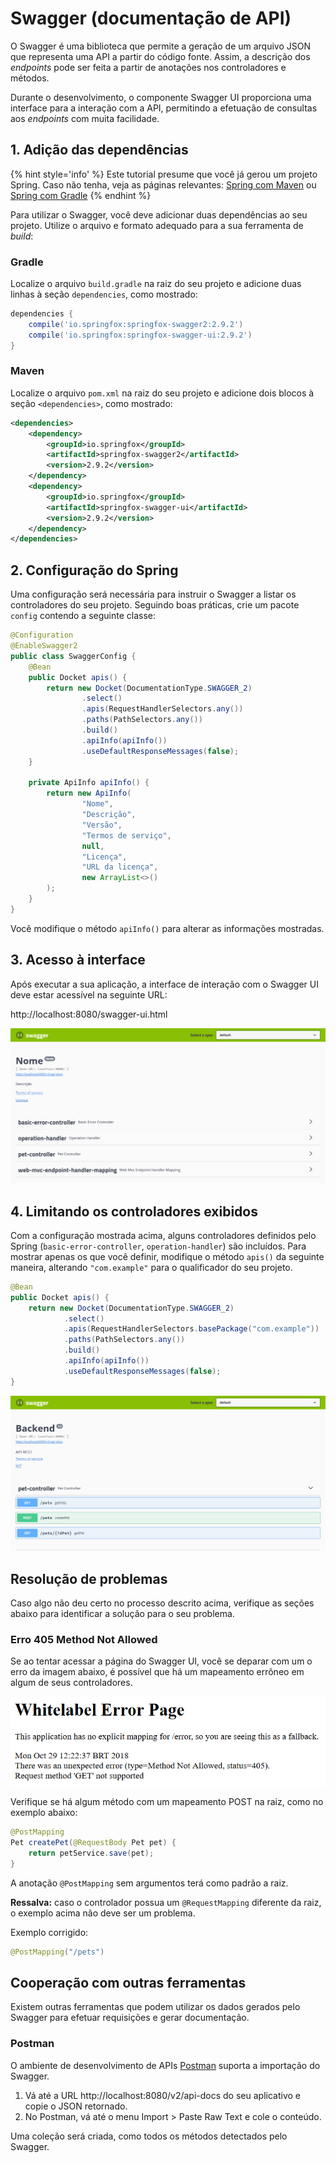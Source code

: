 # Swagger (documentação de API)

O Swagger é uma biblioteca que permite a geração de um arquivo JSON que
representa uma API a partir do código fonte. Assim, a descrição dos
_endpoints_ pode ser feita a partir de anotações nos controladores e métodos.

Durante o desenvolvimento, o componente Swagger UI proporciona uma interface
para a interação com a API, permitindo a efetuação de consultas aos
_endpoints_ com muita facilidade.

## 1. Adição das dependências

{% hint style='info' %}
Este tutorial presume que você já gerou um projeto Spring.
Caso não tenha, veja as páginas relevantes:
[Spring com Maven](spring-com-maven.md) ou
[Spring com Gradle](spring-com-gradle.md)
{% endhint %}

Para utilizar o Swagger, você deve adicionar duas dependências ao seu projeto.
Utilize o arquivo e formato adequado para a sua ferramenta de _build_:

### Gradle

Localize o arquivo `build.gradle` na raiz do seu projeto e adicione duas
linhas à seção `dependencies`, como mostrado:

~~~groovy
dependencies {
	compile('io.springfox:springfox-swagger2:2.9.2')
	compile('io.springfox:springfox-swagger-ui:2.9.2')
}
~~~

### Maven

Localize o arquivo `pom.xml` na raiz do seu projeto e adicione dois blocos à
seção `<dependencies>`, como mostrado:

~~~xml
<dependencies>
	<dependency>
	    <groupId>io.springfox</groupId>
	    <artifactId>springfox-swagger2</artifactId>
	    <version>2.9.2</version>
	</dependency>
	<dependency>
	    <groupId>io.springfox</groupId>
	    <artifactId>springfox-swagger-ui</artifactId>
	    <version>2.9.2</version>
	</dependency>
</dependencies>
~~~

## 2. Configuração do Spring

Uma configuração será necessária para instruir o Swagger a listar os
controladores do seu projeto. Seguindo boas práticas, crie um
pacote `config` contendo a seguinte classe:

~~~java
@Configuration
@EnableSwagger2
public class SwaggerConfig {
    @Bean
    public Docket apis() {
        return new Docket(DocumentationType.SWAGGER_2)
                .select()
                .apis(RequestHandlerSelectors.any())
                .paths(PathSelectors.any())
                .build()
                .apiInfo(apiInfo())
                .useDefaultResponseMessages(false);
    }

    private ApiInfo apiInfo() {
        return new ApiInfo(
                "Nome",
                "Descrição",
                "Versão",
                "Termos de serviço",
                null,
                "Licença",
                "URL da licença",
                new ArrayList<>()
        );
    }
}
~~~

Você modifique o método `apiInfo()` para alterar as informações mostradas.

## 3. Acesso à interface

Após executar a sua aplicação, a interface de interação com o Swagger UI deve
estar acessível na seguinte URL:

http://localhost:8080/swagger-ui.html

![Página do Swagger UI](../.gitbook/assets/swagger-ui.png)

## 4. Limitando os controladores exibidos

Com a configuração mostrada acima, alguns controladores definidos pelo Spring
(`basic-error-controller`, `operation-handler`) são incluídos. Para mostrar
apenas os que você definir, modifique o método `apis()` da seguinte maneira,
alterando `"com.example"` para o qualificador do seu projeto.

~~~java
@Bean
public Docket apis() {
    return new Docket(DocumentationType.SWAGGER_2)
            .select()
            .apis(RequestHandlerSelectors.basePackage("com.example"))
            .paths(PathSelectors.any())
            .build()
            .apiInfo(apiInfo())
            .useDefaultResponseMessages(false);
}
~~~

![Página do Swagger UI limitada aos controladores do projeto](../.gitbook/assets/swagger-ui-limitado.png)

## Resolução de problemas

Caso algo não deu certo no processo descrito acima, verifique as seções
abaixo para identificar a solução para o seu problema.

### Erro 405 Method Not Allowed

Se ao tentar acessar a página do Swagger UI, você se deparar com um o erro da imagem abaixo, é possível que há um mapeamento errôneo em algum de seus controladores.

![Página de erro Method not Allowed](../.gitbook/assets/swagger-ui-erro-method-not-allowed.png)

Verifique se há algum método com um mapeamento POST na raiz, como no exemplo abaixo:

~~~java
@PostMapping
Pet createPet(@RequestBody Pet pet) {
    return petService.save(pet);
}
~~~

A anotação `@PostMapping` sem argumentos terá como padrão a raiz.

**Ressalva:** caso o controlador possua um `@RequestMapping` diferente da
raiz, o exemplo acima não deve ser um problema.

Exemplo corrigido:

~~~java
@PostMapping("/pets")
~~~

## Cooperação com outras ferramentas

Existem outras ferramentas que podem utilizar os dados gerados pelo Swagger
para efetuar requisições e gerar documentação.

### Postman

O ambiente de desenvolvimento de APIs [Postman](https://www.getpostman.com/) suporta a importação do Swagger.

1. Vá até a URL http://localhost:8080/v2/api-docs do seu aplicativo e copie o JSON retornado.
2. No Postman, vá até o menu Import > Paste Raw Text e cole o conteúdo.

Uma coleção será criada, como todos os métodos detectados pelo Swagger.

